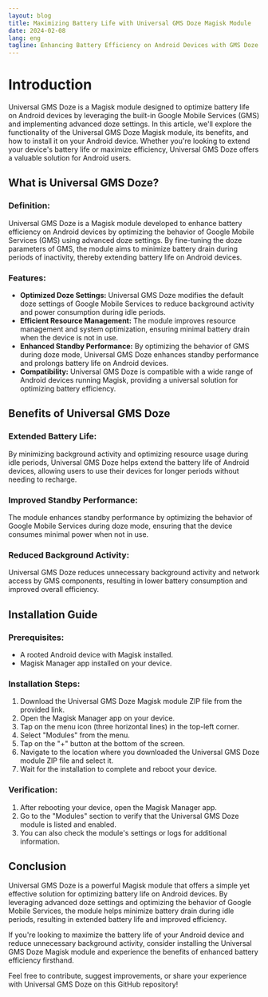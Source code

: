 ```yaml
---
layout: blog
title: Maximizing Battery Life with Universal GMS Doze Magisk Module
date: 2024-02-08
lang: eng
tagline: Enhancing Battery Efficiency on Android Devices with GMS Doze
---
```

<script async src="https://pagead2.googlesyndication.com/pagead/js/adsbygoogle.js?client=ca-pub-8370893026371321"
     crossorigin="anonymous"></script>
<!-- Display 3 -->
<ins class="adsbygoogle"
     style="display:block"
     data-ad-client="ca-pub-8370893026371321"
     data-ad-slot="4101050007"
     data-ad-format="auto"
     data-full-width-responsive="true"></ins>
<script>
     (adsbygoogle = window.adsbygoogle || []).push({});
</script>
# Introduction

Universal GMS Doze is a Magisk module designed to optimize battery life on Android devices by leveraging the built-in Google Mobile Services (GMS) and implementing advanced doze settings. In this article, we'll explore the functionality of the Universal GMS Doze Magisk module, its benefits, and how to install it on your Android device. Whether you're looking to extend your device's battery life or maximize efficiency, Universal GMS Doze offers a valuable solution for Android users.

## What is Universal GMS Doze?

### Definition:
Universal GMS Doze is a Magisk module developed to enhance battery efficiency on Android devices by optimizing the behavior of Google Mobile Services (GMS) using advanced doze settings. By fine-tuning the doze parameters of GMS, the module aims to minimize battery drain during periods of inactivity, thereby extending battery life on Android devices.

### Features:
- **Optimized Doze Settings:** Universal GMS Doze modifies the default doze settings of Google Mobile Services to reduce background activity and power consumption during idle periods.
- **Efficient Resource Management:** The module improves resource management and system optimization, ensuring minimal battery drain when the device is not in use.
- **Enhanced Standby Performance:** By optimizing the behavior of GMS during doze mode, Universal GMS Doze enhances standby performance and prolongs battery life on Android devices.
- **Compatibility:** Universal GMS Doze is compatible with a wide range of Android devices running Magisk, providing a universal solution for optimizing battery efficiency.

## Benefits of Universal GMS Doze

### Extended Battery Life:
By minimizing background activity and optimizing resource usage during idle periods, Universal GMS Doze helps extend the battery life of Android devices, allowing users to use their devices for longer periods without needing to recharge.

### Improved Standby Performance:
The module enhances standby performance by optimizing the behavior of Google Mobile Services during doze mode, ensuring that the device consumes minimal power when not in use.

### Reduced Background Activity:
Universal GMS Doze reduces unnecessary background activity and network access by GMS components, resulting in lower battery consumption and improved overall efficiency.

## Installation Guide

### Prerequisites:
- A rooted Android device with Magisk installed.
- Magisk Manager app installed on your device.

### Installation Steps:
1. Download the Universal GMS Doze Magisk module ZIP file from the provided link.
2. Open the Magisk Manager app on your device.
3. Tap on the menu icon (three horizontal lines) in the top-left corner.
4. Select "Modules" from the menu.
5. Tap on the "+" button at the bottom of the screen.
6. Navigate to the location where you downloaded the Universal GMS Doze module ZIP file and select it.
7. Wait for the installation to complete and reboot your device.

### Verification:
1. After rebooting your device, open the Magisk Manager app.
2. Go to the "Modules" section to verify that the Universal GMS Doze module is listed and enabled.
3. You can also check the module's settings or logs for additional information.

## Conclusion

Universal GMS Doze is a powerful Magisk module that offers a simple yet effective solution for optimizing battery life on Android devices. By leveraging advanced doze settings and optimizing the behavior of Google Mobile Services, the module helps minimize battery drain during idle periods, resulting in extended battery life and improved efficiency.

If you're looking to maximize the battery life of your Android device and reduce unnecessary background activity, consider installing the Universal GMS Doze Magisk module and experience the benefits of enhanced battery efficiency firsthand.

Feel free to contribute, suggest improvements, or share your experience with Universal GMS Doze on this GitHub repository!
